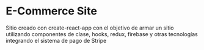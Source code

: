 # E-Commerce Site

Sitio creado con create-react-app  con el objetivo de armar un sitio utilizando componentes de clase, hooks, redux, firebase y otras tecnologías integrando el sistema de pago de Stripe
